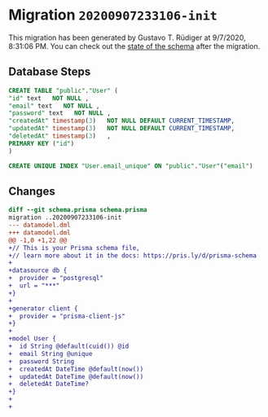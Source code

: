 # Migration `20200907233106-init`

This migration has been generated by Gustavo T. Rüdiger at 9/7/2020, 8:31:06 PM.
You can check out the [state of the schema](./schema.prisma) after the migration.

## Database Steps

```sql
CREATE TABLE "public"."User" (
"id" text   NOT NULL ,
"email" text   NOT NULL ,
"password" text   NOT NULL ,
"createdAt" timestamp(3)   NOT NULL DEFAULT CURRENT_TIMESTAMP,
"updatedAt" timestamp(3)   NOT NULL DEFAULT CURRENT_TIMESTAMP,
"deletedAt" timestamp(3)   ,
PRIMARY KEY ("id")
)

CREATE UNIQUE INDEX "User.email_unique" ON "public"."User"("email")
```

## Changes

```diff
diff --git schema.prisma schema.prisma
migration ..20200907233106-init
--- datamodel.dml
+++ datamodel.dml
@@ -1,0 +1,22 @@
+// This is your Prisma schema file,
+// learn more about it in the docs: https://pris.ly/d/prisma-schema
+
+datasource db {
+  provider = "postgresql"
+  url = "***"
+}
+
+generator client {
+  provider = "prisma-client-js"
+}
+
+model User {
+  id String @default(cuid()) @id
+  email String @unique
+  password String
+  createdAt DateTime @default(now())
+  updatedAt DateTime @default(now())
+  deletedAt DateTime? 
+}
+
+
```


